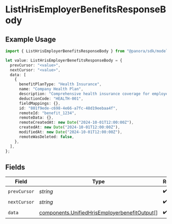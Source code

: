 # ListHrisEmployerBenefitsResponseBody

## Example Usage

```typescript
import { ListHrisEmployerBenefitsResponseBody } from "@panora/sdk/models/operations";

let value: ListHrisEmployerBenefitsResponseBody = {
  prevCursor: "<value>",
  nextCursor: "<value>",
  data: [
    {
      benefitPlanType: "Health Insurance",
      name: "Company Health Plan",
      description: "Comprehensive health insurance coverage for employees",
      deductionCode: "HEALTH-001",
      fieldMappings: {},
      id: "801f9ede-c698-4e66-a7fc-48d19eebaa4f",
      remoteId: "benefit_1234",
      remoteData: {},
      remoteCreatedAt: new Date("2024-10-01T12:00:00Z"),
      createdAt: new Date("2024-10-01T12:00:00Z"),
      modifiedAt: new Date("2024-10-01T12:00:00Z"),
      remoteWasDeleted: false,
    },
  ],
};
```

## Fields

| Field                                                                                                        | Type                                                                                                         | Required                                                                                                     | Description                                                                                                  |
| ------------------------------------------------------------------------------------------------------------ | ------------------------------------------------------------------------------------------------------------ | ------------------------------------------------------------------------------------------------------------ | ------------------------------------------------------------------------------------------------------------ |
| `prevCursor`                                                                                                 | *string*                                                                                                     | :heavy_check_mark:                                                                                           | N/A                                                                                                          |
| `nextCursor`                                                                                                 | *string*                                                                                                     | :heavy_check_mark:                                                                                           | N/A                                                                                                          |
| `data`                                                                                                       | [components.UnifiedHrisEmployerbenefitOutput](../../models/components/unifiedhrisemployerbenefitoutput.md)[] | :heavy_check_mark:                                                                                           | N/A                                                                                                          |